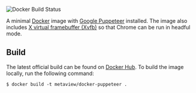 ![Docker Build Status](https://img.shields.io/docker/build/metaview/puppeteer.svg?style=flat-square)

A minimal [Docker](https://www.docker.com/) image with [Google Puppeteer](https://developers.google.com/web/tools/puppeteer/) installed. The image also includes [X virtual framebuffer (Xvfb)](https://en.wikipedia.org/wiki/Xvfb) so that Chrome can be run in headful mode.

## Build

The latest official build can be found on [Docker Hub](https://cloud.docker.com/repository/docker/metaview/puppeteer/). To build the image locally, run the following command:

```shell
$ docker build -t metaview/docker-puppeteer .
```